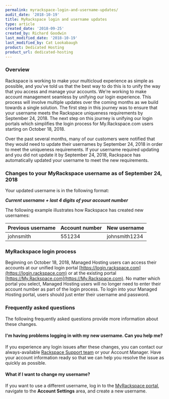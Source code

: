 ```yaml
---
permalink: myrackspace-login-and-username-updates/
audit_date: '2018-10-19'
title: MyRackspace login and username updates
type: article
created_date: '2018-09-25'
created_by: Richard Goodwin
last_modified_date: '2018-10-19'
last_modified_by: Cat Lookabaugh
product: Dedicated Hosting
product_url: dedicated-hosting
---
```


### Overview

Rackspace is working to make your multicloud experience as simple as
possible, and you've told us that the best way to do this is to unify the
way that you access and manage your accounts. We're working to make account
management seamless by unifying our login experience. This process will
involve multiple updates over the coming months as we build towards a single
solution. The first step in this journey was to ensure that your username meets the Rackspace uniqueness requirements by September 24, 2018.  The next step on this journey is unifying our login portals which simplifies the login process for My.Rackspace.com users starting on October 18, 2018.  

Over the past several months, many of our customers were notified that
they would need to update their usernames by September 24, 2018 in order to
meet the uniqueness requirements. If your username required updating and you
did not update it by September 24, 2018, Rackspace has automatically updated
your username to meet the new requirements.

### Changes to your MyRackspace username as of September 24, 2018

Your updated username is in the following format:

_**Current username + last 4 digits of your account number**_

The following example illustrates how Rackspace has created new usernames:

| Previous username | Account number | New username |
|--------------------|----------------|---------------|
| johnsmith | 551234 | johnsmith1234 |

### MyRackspace login process

Beginning on October 18, 2018, Managed Hosting users can access their accounts at our unified login portal [https://login.rackspace.com](https://login.rackspace.com) or at the existing portal [https://My.Rackspace.com](https://My.Rackspace.com). No matter which portal you select, Managed Hosting users will no longer need to enter their account number as part of the login process. To login into your Managed Hosting portal, users should just enter their username and password.

### Frequently asked questions

The following frequently asked questions provide more information about these
changes.

#### I'm having problems logging in with my new username. Can you help me?

If you experience any login issues after these changes, you can contact our
always-available [Rackspace Support team](https://www.rackspace.com/support) or your Account
Manager. Have your account information ready so that we can help you resolve
the issue as quickly as possible.

#### What if I want to change my username?

If you want to use a different username, log in to the [MyRackspace
portal](https://my.rackspace.com), navigate to the **Account Settings** area,
and create a new username.
